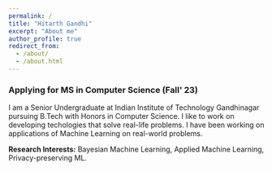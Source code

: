 ```yaml
---
permalink: /
title: "Hitarth Gandhi"
excerpt: "About me"
author_profile: true
redirect_from:
  - /about/
  - /about.html
---
```


### Applying for MS in Computer Science (Fall' 23)

I am a Senior Undergraduate at Indian Institute of Technology Gandhinagar pursuing B.Tech with Honors in Computer Science. I like to work on developing techologies that solve real-life problems. I have been working on applications of Machine Learning on real-world problems.

**Research Interests:** Bayesian Machine Learning, Applied Machine Learning, Privacy-preserving ML.
